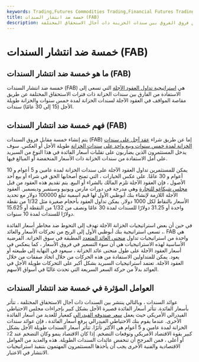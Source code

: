 ```yaml
---
keywords: Trading,Futures Commodities Trading,Financial Futures Trading,Futures and Commodities Trading
title: خمسة ضد انتشار السندات (FAB)
description: الخمسة مقابل انتشار السندات هي استراتيجية تداول العقود الآجلة التي تسعى إلى الربح من فروق الفروق بين سندات الخزينة ذات آجال الاستحقاق المختلفة.
---
```


# خمسة ضد انتشار السندات (FAB)
## ما هو خمسة ضد انتشار السندات (FAB)

خمسة ضد انتشار السندات (FAB) هي [استراتيجية تداول العقود الآجلة](/futures) التي تسعى إلى الاستفادة من الفارق بين سندات الخزانة ذات فترات الاستحقاق المختلفة عن طريق مقاصة المواقف في العقود الآجلة لسندات الخزانة لمدة خمس سنوات والخزانة طويلة الأجل (15 إلى 30 عامًا) سندات.

## فهم خمسة ضد انتشار السندات (FAB)

يتم إنشاء خمسة مقابل فروق السندات (FAB) إما عن طريق شراء [عقد آجل على سندات الخزانة لمدة خمس سنوات وبيع واحد على](/futurescontract) [سندات الخزانة](/futurescontract) طويلة الأجل أو العكس. سوف يدخل المستثمرون الذين يضاربون على تقلبات أسعار الفائدة في هذا النوع من السبريد على أمل الاستفادة من سندات الخزانة ذات الأسعار المنخفضة أو المبالغ فيها.

يمكن للمستثمرين تداول العقود الآجلة على سندات الخزانة لمدة عامين و 5 أعوام و 10 أعوام و 30 عامًا. على عكس الخيارات ، التي تمنح أصحابها الحق في شراء أو بيع أحد الأصول ، فإن العقود الآجلة تلزم المالك بالشراء أو البيع. يتم تقديم هذه العقود من قبل [مجلس شيكاغو للتجارة](/cbot) وهي مدرجة في دورات مارس ويونيو وسبتمبر وديسمبر. العقود الآجلة اللازمة لإنشاء بنك أبوظبي الأول لها قيم اسمية تبلغ 100000 دولار مع تحديد الأسعار بالنقاط لكل 1000 دولار. يمكن تداول العقود بأحجام صغيرة مثل 1/32 من نقطة واحدة أو 31.25 دولارًا للسندات لمدة 30 عامًا ونصف من 1/32 من النقطة أو 15.625 دولارًا للسندات لمدة 10 سنوات.

في حين أن بعض استراتيجيات الخزانة الآجلة تهدف إلى التحوط ضد مخاطر أسعار الفائدة ، تسعى استراتيجية بنك أبوظبي الأول إلى الربح من تحركات الأسعار والعائد. FAB هي واحدة من استراتيجيات تداول [منحنى العائد المتعدد](/yieldcurverisk) المطبقة في سوق الخزانة. الفرضية الأساسية لهذه الاستراتيجيات هي أن سوء التسعير في فروق الأسعار ، كما ينعكس في أسعار العقود الآجلة على طول منحنى عائد الخزانة ، سيعود في النهاية إلى طبيعته أو يعود. يمكن للمتداولين الاستفادة من هذه الحركات من خلال اتخاذ صفقات من خلال العقود الآجلة. تعتمد استراتيجيات السبريد بشكل أكبر على التحركات طويلة الأجل في العوائد بدلاً من حركة السعر السريعة التي تحدث غالبًا في أسواق الأسهم.

## العوامل المؤثرة في خمسة ضد انتشار السندات

عوائد السندات ، وبالتالي ينتشر بين السندات ذات آجال الاستحقاق المختلفة ، تتأثر بأسعار الفائدة. تتأثر أسعار الفائدة قصيرة الأجل بشكل كبير بإجراءات مجلس الاحتياطي الفيدرالي الأمريكي حيث يعمل [سعر صندوقه الفيدرالي](/federalfundsrate) كمعيار للعديد من أسعار الفائدة الأخرى. عندما يقوم بنك الاحتياطي الفيدرالي برفع أسعار الفائدة ، فإن عوائد سندات الخزانة لمدة عامين و 5 أعوام هي الأكثر تأثرًا. تتأثر أسعار السندات طويلة الأجل بشكل كبير بقوة الاقتصاد الأمريكي وتوقعات التضخم. إذا كان الاقتصاد ينمو وكان التضخم عند 2٪ أو أعلى ، فمن المرجح أن تنخفض عائدات السندات الطويلة. هذه والعديد من العوامل الاقتصادية والفنية الأخرى يجب أن يأخذها المستثمرون المهتمون بتنفيذ استراتيجيات الانتشار في الاعتبار.

